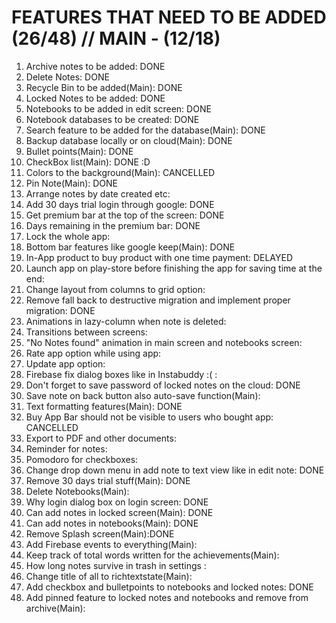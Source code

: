 FEATURES THAT NEED TO BE ADDED (26/48) // MAIN - (12/18)
=====================================

1) Archive notes to be added: DONE
2) Delete Notes: DONE
3) Recycle Bin to be added(Main): DONE
4) Locked Notes to be added: DONE
5) Notebooks to be added in edit screen: DONE
6) Notebook databases to be created: DONE
7) Search feature to be added for the database(Main): DONE
8) Backup database locally or on cloud(Main): DONE
9) Bullet points(Main): DONE
10) CheckBox list(Main): DONE :D
11) Colors to the background(Main): CANCELLED
12) Pin Note(Main): DONE
13) Arrange notes by date created etc: 
14) Add 30 days trial login through google: DONE
15) Get premium bar at the top of the screen: DONE
16) Days remaining in the premium bar: DONE
17) Lock the whole app: 
18) Bottom bar features like google keep(Main): DONE
19) In-App product to buy product with one time payment: DELAYED
20) Launch app on play-store before finishing the app for saving time at the end:
21) Change layout from columns to grid option:
22) Remove fall back to destructive migration and implement proper migration: DONE
23) Animations in lazy-column when note is deleted:
24) Transitions between screens:
25) "No Notes found" animation in main screen and notebooks screen:
26) Rate app option while using app:
27) Update app option:
28) Firebase fix dialog boxes like in Instabuddy :( :
29) Don't forget to save password of locked notes on the cloud: DONE
30) Save note on back button also auto-save function(Main):
31) Text formatting features(Main): DONE
32) Buy App Bar should not be visible to users who bought app: CANCELLED
33) Export to PDF and other documents:
34) Reminder for notes:
35) Pomodoro for checkboxes:
36) Change drop down menu in add note to text view like in edit note: DONE
37) Remove 30 days trial stuff(Main): DONE
38) Delete Notebooks(Main):
39) Why login dialog box on login screen: DONE
40) Can add notes in locked screen(Main): DONE
41) Can add notes in notebooks(Main): DONE
42) Remove Splash screen(Main):DONE
43) Add Firebase events to everything(Main):
44) Keep track of total words written for the achievements(Main):
45) How long notes survive in trash in settings :
46) Change title of all to richtextstate(Main):
47) Add checkbox and bulletpoints to notebooks and locked  notes: DONE
48) Add pinned feature to locked notes and notebooks and remove from archive(Main):